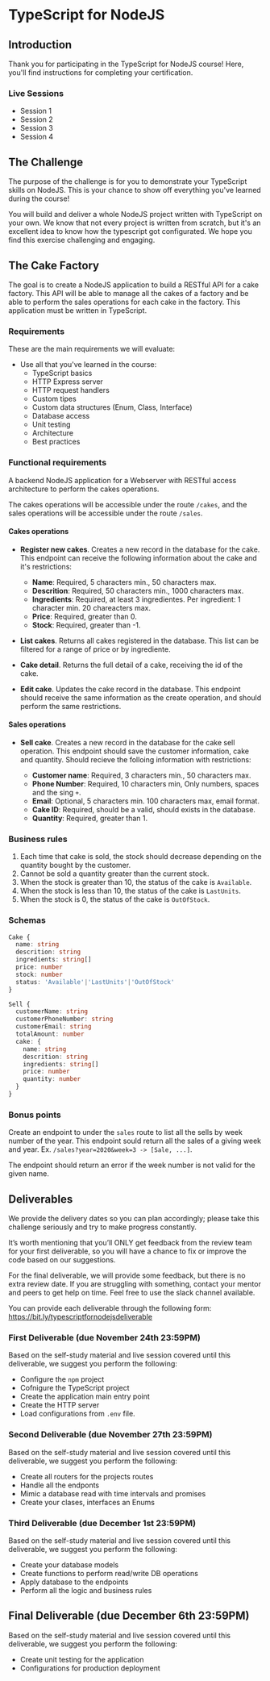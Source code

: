# TypeScript for NodeJS

## Introduction

Thank you for participating in the TypeScript for NodeJS course!
Here, you'll find instructions for completing your certification.

### Live Sessions

* Session 1
* Session 2
* Session 3
* Session 4

## The Challenge

The purpose of the challenge is for you to demonstrate your TypeScript skills on NodeJS. This is your chance to show off everything you've learned during the course!

You will build and deliver a whole NodeJS project written with TypeScript on your own. We know that not every project is written from scratch, but it's an excellent idea to know how the typescript got configurated. We hope you find this exercise challenging and engaging.


## The Cake Factory

The goal is to create a NodeJS application to build a RESTful API for a cake factory. This API will be able to manage all the cakes of a factory and be able to perform the sales operations for each cake in the factory. This application must be written in TypeScript.

### Requirements

These are the main requirements we will evaluate:

- Use all that you've learned in the course:
  - TypeScript basics
  - HTTP Express server
  - HTTP request handlers
  - Custom tipes
  - Custom data structures (Enum, Class, Interface)
  - Database access
  - Unit testing
  - Architecture
  - Best practices

### Functional requirements

A backend NodeJS application for a Webserver with RESTful access architecture to perform the cakes operations.

The cakes operations will be accessible under the route `/cakes`, and the sales operations will be accessible under the route `/sales`.

#### Cakes operations

* **Register new cakes**. Creates a new record in the database for the cake. This endpoint can receive the following information about the cake and it's restrictions:

  * **Name**: Required, 5 characters min., 50 characters max.
  * **Descrition**: Required, 50 characters min., 1000 characters max.
  * **Ingredients**: Required, at least 3 ingredientes. Per ingredient: 1 character min. 20 chareacters max.
  * **Price**: Required, greater than 0.
  * **Stock**: Required, greater than -1.

* **List cakes**. Returns all cakes registered in the database. This list can be filtered for a range of price or by ingrediente.

* **Cake detail**. Returns the full detail of a cake, receiving the id of the cake.

* **Edit cake**. Updates the cake record in the database. This endpoint should receive the same information as the create operation, and should perform the same restrictions.

#### Sales operations

* **Sell cake**. Creates a new record in the database for the cake sell operation. This endpoint should save the customer information, cake and quantity. Should recieve the folloing information with restrictions:

  * **Customer name**: Required, 3 characters min., 50 characters max.
  * **Phone Number**: Required, 10 characters min, Only numbers, spaces and the sing `+`.
  * **Email**: Optional, 5 characters min. 100 characters max, email format.
  * **Cake ID**: Required, should be a valid, should exists in the database.
  * **Quantity**: Required, greater than 1.

### Business rules

1. Each time that cake is sold, the stock should decrease depending on the quantity bought by the customer.
2. Cannot be sold a quantity greater than the current stock.
3. When the stock is greater than 10, the status of the cake is `Available`.
4. When the stock is less than 10, the status of the cake is `LastUnits`.
5. When the stock is 0, the status of the cake is `OutOfStock`.


### Schemas

```typescript
Cake {
  name: string
  descrition: string
  ingredients: string[]
  price: number
  stock: number
  status: 'Available'|'LastUnits'|'OutOfStock'
}

Sell {
  customerName: string
  customerPhoneNumber: string
  customerEmail: string
  totalAmount: number
  cake: {
    name: string
    descrition: string
    ingredients: string[]
    price: number
    quantity: number
  }
}
```

### Bonus points

Create an endpoint to under the `sales` route to list all the sells by week number of the year. This endpoint sould return all the sales of a giving week and year. Ex. `/sales?year=2020&week=3 -> [Sale, ...]`.

The endpoint should return an error if the week number is not valid for the given name.

## Deliverables

We provide the delivery dates so you can plan accordingly; please take this challenge seriously and try to make progress constantly.

It’s worth mentioning that you’ll ONLY get feedback from the review team for your first deliverable, so you will have a chance to fix or improve the code based on our suggestions.

For the final deliverable, we will provide some feedback, but there is no extra review date. If you are struggling with something, contact your mentor and peers to get help on time. Feel free to use the slack channel available.

You can provide each deliverable through the following form: https://bit.ly/typescriptfornodejsdeliverable

### First Deliverable (due November 24th 23:59PM)

Based on the self-study material and live session covered until this deliverable, we suggest you perform the following:

- Configure the `npm` project
- Cofnigure the TypeScript project
- Create the application main entry point
- Create the HTTP server
- Load configurations from `.env` file.



### Second Deliverable (due November 27th 23:59PM)

Based on the self-study material and live session covered until this deliverable, we suggest you perform the following:

- Create all routers for the projects routes
- Handle all the endponts
- Mimic a database read with time intervals and promises
- Create your clases, interfaces an Enums


### Third Deliverable (due December 1st 23:59PM)

Based on the self-study material and live session covered until this deliverable, we suggest you perform the following:

- Create your database models
- Create functions to perform read/write DB operations
- Apply database to the endpoints
- Perform all the logic and business rules

## Final Deliverable (due December 6th 23:59PM)

Based on the self-study material and live session covered until this deliverable, we suggest you perform the following:

- Create unit testing for the application
- Configurations for production deployment
